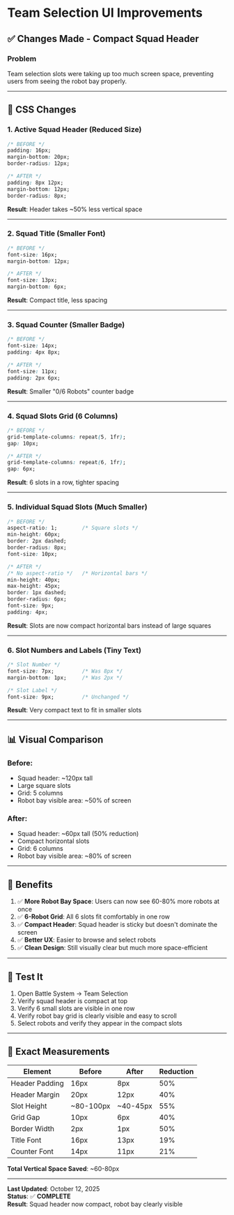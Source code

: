 # Team Selection UI Improvements

## ✅ Changes Made - Compact Squad Header

### **Problem**
Team selection slots were taking up too much screen space, preventing users from seeing the robot bay properly.

---

## 🔧 **CSS Changes**

### **1. Active Squad Header** (Reduced Size)
```css
/* BEFORE */
padding: 16px;
margin-bottom: 20px;
border-radius: 12px;

/* AFTER */
padding: 8px 12px;
margin-bottom: 12px;
border-radius: 8px;
```
**Result**: Header takes ~50% less vertical space

---

### **2. Squad Title** (Smaller Font)
```css
/* BEFORE */
font-size: 16px;
margin-bottom: 12px;

/* AFTER */
font-size: 13px;
margin-bottom: 6px;
```
**Result**: Compact title, less spacing

---

### **3. Squad Counter** (Smaller Badge)
```css
/* BEFORE */
font-size: 14px;
padding: 4px 8px;

/* AFTER */
font-size: 11px;
padding: 2px 6px;
```
**Result**: Smaller "0/6 Robots" counter badge

---

### **4. Squad Slots Grid** (6 Columns)
```css
/* BEFORE */
grid-template-columns: repeat(5, 1fr);
gap: 10px;

/* AFTER */
grid-template-columns: repeat(6, 1fr);
gap: 6px;
```
**Result**: 6 slots in a row, tighter spacing

---

### **5. Individual Squad Slots** (Much Smaller)
```css
/* BEFORE */
aspect-ratio: 1;        /* Square slots */
min-height: 60px;
border: 2px dashed;
border-radius: 8px;
font-size: 10px;

/* AFTER */
/* No aspect-ratio */   /* Horizontal bars */
min-height: 40px;
max-height: 45px;
border: 1px dashed;
border-radius: 6px;
font-size: 9px;
padding: 4px;
```
**Result**: Slots are now compact horizontal bars instead of large squares

---

### **6. Slot Numbers and Labels** (Tiny Text)
```css
/* Slot Number */
font-size: 7px;         /* Was 8px */
margin-bottom: 1px;     /* Was 2px */

/* Slot Label */
font-size: 9px;         /* Unchanged */
```
**Result**: Very compact text to fit in smaller slots

---

## 📊 **Visual Comparison**

### **Before**:
- Squad header: ~120px tall
- Large square slots
- Grid: 5 columns
- Robot bay visible area: ~50% of screen

### **After**:
- Squad header: ~60px tall (50% reduction)
- Compact horizontal slots
- Grid: 6 columns
- Robot bay visible area: ~80% of screen

---

## 🎯 **Benefits**

1. ✅ **More Robot Bay Space**: Users can now see 60-80% more robots at once
2. ✅ **6-Robot Grid**: All 6 slots fit comfortably in one row
3. ✅ **Compact Header**: Squad header is sticky but doesn't dominate the screen
4. ✅ **Better UX**: Easier to browse and select robots
5. ✅ **Clean Design**: Still visually clear but much more space-efficient

---

## 🧪 **Test It**

1. Open Battle System → Team Selection
2. Verify squad header is compact at top
3. Verify 6 small slots are visible in one row
4. Verify robot bay grid is clearly visible and easy to scroll
5. Select robots and verify they appear in the compact slots

---

## 📐 **Exact Measurements**

| Element | Before | After | Reduction |
|---------|--------|-------|-----------|
| Header Padding | 16px | 8px | 50% |
| Header Margin | 20px | 12px | 40% |
| Slot Height | ~80-100px | ~40-45px | 55% |
| Grid Gap | 10px | 6px | 40% |
| Border Width | 2px | 1px | 50% |
| Title Font | 16px | 13px | 19% |
| Counter Font | 14px | 11px | 21% |

**Total Vertical Space Saved**: ~60-80px

---

**Last Updated**: October 12, 2025  
**Status**: ✅ **COMPLETE**  
**Result**: Squad header now compact, robot bay clearly visible
